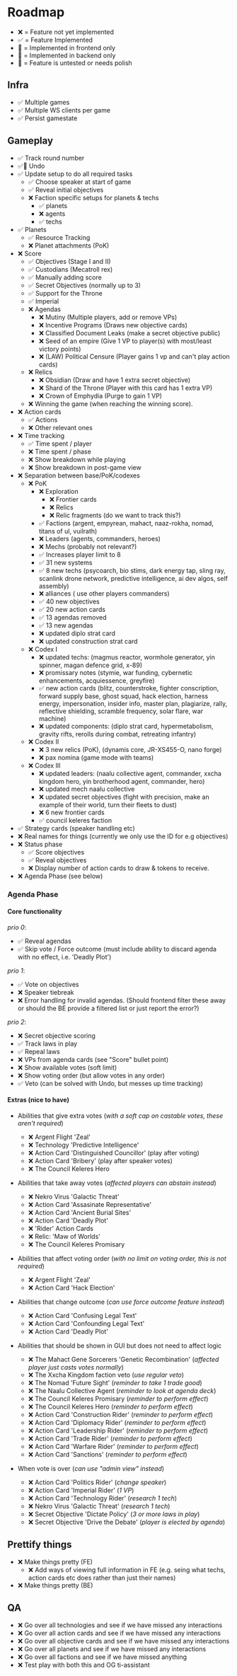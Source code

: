 # Roadmap
- ❌ = Feature not yet implemented
- ✅ = Feature Implemented
- 🍈 = Implemented in frontend only
- 🍑 = Implemented in backend only
- 🚱 = Feature is untested or needs polish

## Infra
 - ✅ Multiple games
 - ✅ Multiple WS clients per game
 - ✅ Persist gamestate

## Gameplay
 - ✅ Track round number
 - ✅🚱 Undo
 - ✅ Update setup to do all required tasks
   - ✅ Choose speaker at start of game
   - ✅ Reveal initial objectives
   - ❌ Faction specific setups for planets & techs
     - ✅ planets
     - ❌ agents
     - ✅ techs
 - ✅ Planets
   - ✅ Resource Tracking
   - ❌ Planet attachments (PoK)
 - ❌ Score
   - ✅ Objectives (Stage I and II)
   - ✅ Custodians (Mecatroll rex)
   - ✅ Manually adding score
   - ✅ Secret Objectives (normally up to 3)
   - ✅ Support for the Throne
   - ✅ Imperial
   - ❌ Agendas
     - ❌ Mutiny (Multiple players, add or remove VPs)
     - ❌ Incentive Programs (Draws new objective cards)
     - ❌ Classified Document Leaks (make a secret objective public)
     - ❌ Seed of an empire (Give 1 VP to player(s) with most/least victory points)
     - ❌ (LAW) Political Censure (Player gains 1 vp and can't play action cards)
   - ❌ Relics
     - ❌ Obsidian (Draw and have 1 extra secret objective)
     - ❌ Shard of the Throne (Player with this card has 1 extra VP)
     - ❌ Crown of Emphydia (Purge to gain 1 VP)
   - ❌ Winning the game (when reaching the winning score).
 - ❌ Action cards
   - ✅ Actions
   - ❌ Other relevant ones
 - ❌ Time tracking
   - ✅ Time spent / player
   - ❌ Time spent / phase
   - ❌ Show breakdown while playing
   - ❌ Show breakdown in post-game view
 - ❌ Separation between base/PoK/codexes
   - ❌ PoK
     - ❌ Exploration
       - ❌ Frontier cards
       - ❌ Relics
       - ❌ Relic fragments (do we want to track this?)
     - ✅ Factions (argent, empyrean, mahact, naaz-rokha, nomad, titans of ul, vuilrath)
     - ❌ Leaders (agents, commanders, heroes)
     - ❌ Mechs (probably not relevant?)
     - ✅ Increases player limit to 8
     - ✅ 31 new systems
     - ✅ 8 new techs (psycoarch, bio stims, dark energy tap, sling ray, scanlink drone network, predictive intelligence, ai dev algos, self assembly)
     - ❌ alliances ( use other players commanders)
     - ✅ 40 new objectives
     - ✅ 20 new action cards
     - ✅ 13 agendas removed
     - ✅ 13 new agendas
     - ❌ updated diplo strat card
     - ❌ updated construction strat card
   - ❌ Codex I
     - ❌ updated techs: (magmus reactor, wormhole generator, yin spinner, magan defence grid, x-89)
     - ❌ promissary notes (stymie, war funding, cybernetic enhancements, acquiessence, greyfire)
     - ✅ new action cards (blitz, counterstroke, fighter conscription, forward supply base, ghost squad, hack election, harness energy, impersonation, insider info, master plan, plagiarize, rally, reflective shielding, scramble frequency, solar flare, war machine)
     - ❌ updated components: (diplo strat card, hypermetabolism, gravity rifts, rerolls during combat, retreating infantry)
   - ❌ Codex II
     - ❌ 3 new relics (PoK), (dynamis core, JR-XS455-O, nano forge)
     - ❌ pax nomina (game mode with teams)
   - ❌ Codex III
     - ❌ updated leaders: (naalu collective agent, commander, xxcha kingdom hero, yin brotherhood agent, commander, hero)
     - ❌ updated mech naalu collective
     - ❌ updated secret objectives (fight with precision, make an example of their world, turn their fleets to dust)
     - ❌ 6 new frontier cards
     - ✅ council keleres faction
 - ✅ Strategy cards (speaker handling etc)
 - ❌ Real names for things (currently we only use the ID for e.g objectives)
 - ❌ Status phase
   - ✅ Score objectives
   - ✅ Reveal objectives
   - ❌ Display number of action cards to draw & tokens to receive.
 - ❌ Agenda Phase (see below)

### Agenda Phase

#### Core functionality
*prio 0*:
- ✅ Reveal agendas
- ✅ Skip vote / Force outcome
      (must include ability to discard agenda with no effect, i.e. 'Deadly Plot')

*prio 1*:
- ✅ Vote on objectives
- ❌ Speaker tiebreak
- ❌ Error handling for invalid agendas. (Should frontend filter these away or should the BE provide a filtered list or just report the error?)

*prio 2*:
- ❌ Secret objective scoring
- ✅ Track laws in play
- ✅ Repeal laws
- ❌ VPs from agenda cards (see "Score" bullet point)
- ❌ Show available votes (soft limit)
- ❌ Show voting order (but allow votes in any order)
- ✅ Veto (can be solved with Undo, but messes up time tracking)

#### Extras (nice to have)
- Abilities that give extra votes (_with a soft cap on castable votes, these aren't required_)
  - ❌ Argent Flight 'Zeal'
  - ❌ Technology 'Predictive Intelligence'
  - ❌ Action Card 'Distinguished Councillor' (play after voting)
  - ❌ Action Card 'Bribery' (play after speaker votes)
  - ❌ The Council Keleres Hero

- Abilities that take away votes (_affected players can abstain instead_)
  - ❌ Nekro Virus 'Galactic Threat'
  - ❌ Action Card 'Assasinate Representative'
  - ❌ Action Card 'Ancient Burial Sites'
  - ❌ Action Card 'Deadly Plot'
  - ❌ 'Rider' Action Cards
  - ❌ Relic: 'Maw of Worlds'
  - ❌ The Council Keleres Promisary

- Abilities that affect voting order (_with no limit on voting order, this is not required_)
  - ❌ Argent Flight 'Zeal'
  - ❌ Action Card 'Hack Election'

- Abilities that change outcome (_can use force outcome feature instead_)
  - ❌ Action Card 'Confusing Legal Text'
  - ❌ Action Card 'Confounding Legal Text'
  - ❌ Action Card 'Deadly Plot'

- Abilities that should be shown in GUI but does not need to affect logic
  - ❌ The Mahact Gene Sorcerers 'Genetic Recombination'
        (_affected player just casts votes normally_)
  - ❌ The Xxcha Kingdom faction veto
        (_use regular veto_)
  - ❌ The Nomad 'Future Sight' (_reminder to take 1 trade good_)
  - ❌ The Naalu Collective Agent (_reminder to look at agenda deck_)
  - ❌ The Council Keleres Promisary (_reminder to perform effect_)
  - ❌ The Council Keleres Hero (_reminder to perform effect_)
  - ❌ Action Card 'Construction Rider' (_reminder to perform effect_)
  - ❌ Action Card 'Diplomacy Rider' (_reminder to perform effect_)
  - ❌ Action Card 'Leadership Rider' (_reminder to perform effect_)
  - ❌ Action Card 'Trade Rider' (_reminder to perform effect_)
  - ❌ Action Card 'Warfare Rider' (_reminder to perform effect_)
  - ❌ Action Card 'Sanctions' (_reminder to perform effect_)

- When vote is over (_can use "admin view" instead_)
  - ❌ Action Card 'Politics Rider' (_change speaker_)
  - ❌ Action Card 'Imperial Rider' (_1 VP_)
  - ❌ Action Card 'Technology Rider' (_research 1 tech_)
  - ❌ Nekro Virus 'Galactic Threat' (_research 1 tech_)
  - ❌ Secret Objective 'Dictate Policy' (_3 or more laws in play_)
  - ❌ Secret Objective 'Drive the Debate' (_player is elected by agenda_)

## Prettify things
 - ❌ Make things pretty (FE)
   - ❌ Add ways of viewing full information in FE (e.g. seing what techs, action cards etc does rather than just their names)
 - ❌ Make things pretty (BE)

## QA
 - ❌ Go over all technologies and see if we have missed any interactions
 - ❌ Go over all action cards and see if we have missed any interactions
 - ❌ Go over all objective cards and see if we have missed any interactions
 - ❌ Go over all planets and see if we have missed any interactions
 - ❌ Go over all factions and see if we have missed anything
 - ❌ Test play with both this and OG ti-assistant
